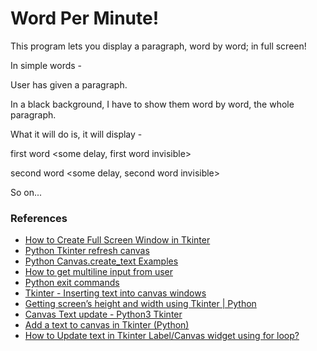 # Word Per Minute!

This program lets you display a paragraph, word by word; in full screen!

In simple words -

User has given a paragraph.

In a black background, I have to show them word by word, the whole paragraph.

What it will do is, it will display -

first word <some delay, first word invisible>

second word <some delay, second word invisible>

So on...



### References

- [How to Create Full Screen Window in Tkinter](https://www.delftstack.com/howto/python-tkinter/how-to-create-full-screen-window-in-tkinter/)
- [Python Tkinter refresh canvas](https://stackoverflow.com/questions/21357178/python-tkinter-refresh-canvas)
- [Python Canvas.create_text Examples](https://python.hotexamples.com/examples/tkinter/Canvas/create_text/python-canvas-create_text-method-examples.html)
- [How to get multiline input from user](https://stackoverflow.com/questions/30239092/how-to-get-multiline-input-from-user)
- [Python exit commands](https://www.geeksforgeeks.org/python-exit-commands-quit-exit-sys-exit-and-os-_exit/)
- [Tkinter - Inserting text into canvas windows](https://stackoverflow.com/questions/14423959/tkinter-inserting-text-into-canvas-windows)
- [Getting screen’s height and width using Tkinter | Python](https://www.geeksforgeeks.org/getting-screens-height-and-width-using-tkinter-python/)
- [Canvas Text update - Python3 Tkinter](https://stackoverflow.com/questions/52792254/canvas-text-update-python3-tkinter)
- [Add a text to canvas in Tkinter (Python)](https://youtu.be/jxUjqr4dMpc)
- [How to Update text in Tkinter Label/Canvas widget using for loop?](https://stackoverflow.com/questions/63270650/how-to-update-text-in-tkinter-label-canvas-widget-using-for-loop)

